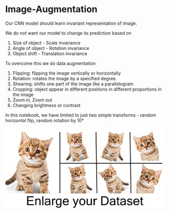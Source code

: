 # Image-Augmentation

Our CNN model should learn invariant representation of image.

We do not want our model to change its prediction based on
1. Size of object - Scale invariance
2. Angle of object - Rotation invariance
3. Object shift - Translation invariance

To overcome this we do data augmentation

1. Flipping: flipping the image vertically or horizontally
2. Rotation: rotates the image by a specified degree.
3. Shearing: shifts one part of the image like a parallelogram
4. Cropping: object appear in different positions in different proportions in the image
5. Zoom in, Zoom out
6. Changing brightness or contrast

In this notebook, we have limited to just two simple transforms - random horizontal flip, random rotation by 10°

![alt text](https://github.com/Yogesh-S/20-Modeling-CIFAR10-Images-using-Image-Augmentation/blob/main/image_augment.png?raw=true)
